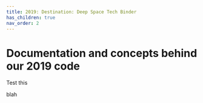 ```yaml
---
title: 2019: Destination: Deep Space Tech Binder
has_children: true
nav_order: 2
---
```


# Documentation and concepts behind our 2019 code

Test this


blah
